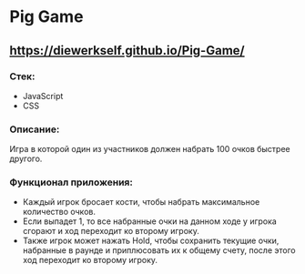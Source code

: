 # Pig Game

## https://diewerkself.github.io/Pig-Game/

### Стек:
- JavaScript
- CSS

### Описание:
Игра в которой один из участников должен набрать 100 очков быстрее другого.

### Функционал приложения:
- Каждый игрок бросает кости, чтобы набрать максимальное количество очков.
- Если выпадет 1, то все набранные очки на данном ходе у игрока сгорают и ход переходит ко второму игроку.
- Также игрок может нажать Hold, чтобы сохранить текущие очки, набранные в раунде и приплюсовать их к общему счету, после этого ход переходит ко второму игроку.
